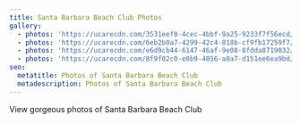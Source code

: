 ```yaml
---
title: Santa Barbara Beach Club Photos
gallery:
  - photos: 'https://ucarecdn.com/3531eef0-4cec-4bbf-9a25-9233f7f56ecd/'
  - photos: 'https://ucarecdn.com/6eb2b0a7-4299-42c4-818b-cf9fb17259f7/'
  - photos: 'https://ucarecdn.com/e6d9cb44-6147-46af-9e08-8fdda8719032/'
  - photos: 'https://ucarecdn.com/8f9f82c0-e0b9-4856-a0a7-d151ee6ea9bd/'
seo:
  metatitle: Photos of Santa Barbara Beach Club
  metadescription: Photos of Santa Barbara Beach Club
---
```

View gorgeous photos of Santa Barbara Beach Club